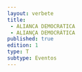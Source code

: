 ```yaml
---
layout: verbete
title:
 - ALIANCA DEMOCRATICA
 - ALIANÇA DEMOCRÁTICA
published: true
edition: 1  
type: T
subtype: Eventos
---
```


